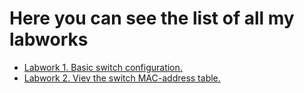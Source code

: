 # Here you can see the list of all my labworks
- [Labwork 1. Basic switch configuration.](https://github.com/OlegLarionov999/OTUS-networks/tree/main/labs/lab00)
- [Labwork 2. Viev the switch MAC-address table.]()
